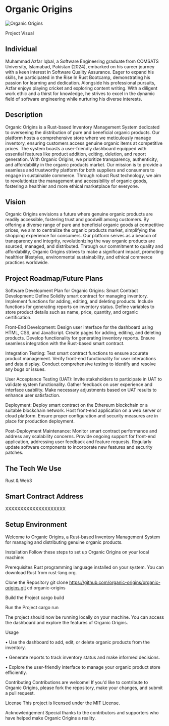 # Organic Origins

![Organic Origins](https://github.com/Azfar54/organic-origins/assets/80037960/03b79579-3348-4148-bcd5-ff99db7d613d)

Project Visual

## Individual

Muhammad Azfar Iqbal, a Software Engineering graduate from COMSATS University, Islamabad, Pakistan (2024), embarked on his career journey with a keen interest in Software Quality Assurance. Eager to expand his skills, he participated in the Rise In Rust Bootcamp, demonstrating his passion for learning and dedication. Alongside his professional pursuits, Azfar enjoys playing cricket and exploring content writing. With a diligent work ethic and a thirst for knowledge, he strives to excel in the dynamic field of software engineering while nurturing his diverse interests.

## Description

Organic Origins is a Rust-based Inventory Management System dedicated to overseeing the distribution of pure and beneficial organic products. Our platform hosts a comprehensive store where we meticulously manage inventory, ensuring customers access genuine organic items at competitive prices. The system boasts a user-friendly dashboard equipped with essential features like product addition, editing, deletion, and report generation. With Organic Origins, we prioritize transparency, authenticity, and affordability in the organic products market. Our mission is to provide a seamless and trustworthy platform for both suppliers and consumers to engage in sustainable commerce. Through robust Rust technology, we aim to revolutionize the management and accessibility of organic goods, fostering a healthier and more ethical marketplace for everyone.

## Vision

Organic Origins envisions a future where genuine organic products are readily accessible, fostering trust and goodwill among customers. By offering a diverse range of pure and beneficial organic goods at competitive prices, we aim to centralize the organic products market, simplifying the shopping experience for consumers. Our platform serves as a beacon of transparency and integrity, revolutionizing the way organic products are sourced, managed, and distributed. Through our commitment to quality and affordability, Organic Origins strives to make a significant impact, promoting healthier lifestyles, environmental sustainability, and ethical commerce practices worldwide.

## Project Roadmap/Future Plans

Software Development Plan for Organic Origins:
Smart Contract Development:
Define Solidity smart contract for managing inventory.
Implement functions for adding, editing, and deleting products.
Include functions for generating reports on inventory status.
Define variables to store product details such as name, price, quantity, and organic certification.

Front-End Development:
Design user interface for the dashboard using HTML, CSS, and JavaScript.
Create pages for adding, editing, and deleting products.
Develop functionality for generating inventory reports.
Ensure seamless integration with the Rust-based smart contract.

Integration Testing:
Test smart contract functions to ensure accurate product management.
Verify front-end functionality for user interactions and data display.
Conduct comprehensive testing to identify and resolve any bugs or issues.

User Acceptance Testing (UAT):
Invite stakeholders to participate in UAT to validate system functionality.
Gather feedback on user experience and interface usability.
Make necessary adjustments based on UAT results to enhance user satisfaction.

Deployment:
Deploy smart contract on the Ethereum blockchain or a suitable blockchain network.
Host front-end application on a web server or cloud platform.
Ensure proper configuration and security measures are in place for production deployment.

Post-Deployment Maintenance:
Monitor smart contract performance and address any scalability concerns.
Provide ongoing support for front-end application, addressing user feedback and feature requests.
Regularly update software components to incorporate new features and security patches.


## The Tech We Use

Rust & Web3

## Smart Contract Address

XXXXXXXXXXXXXXXXXXXX

## Setup Environment

Welcome to Organic Origins, a Rust-based Inventory Management System for managing and distributing genuine organic products.

Installation
Follow these steps to set up Organic Origins on your local machine:

Prerequisites
Rust programming language installed on your system. You can download Rust from rust-lang.org.

Clone the Repository
git clone https://github.com/organic-origins/organic-origins.git
cd organic-origins

Build the Project
cargo build

Run the Project
cargo run

The project should now be running locally on your machine. You can access the dashboard and explore the features of Organic Origins.

Usage

•	Use the dashboard to add, edit, or delete organic products from the inventory.

•	Generate reports to track inventory status and make informed decisions.

•	Explore the user-friendly interface to manage your organic product store efficiently.

Contributing
Contributions are welcome! If you'd like to contribute to Organic Origins, please fork the repository, make your changes, and submit a pull request.

License
This project is licensed under the MIT License.

Acknowledgement
Special thanks to the contributors and supporters who have helped make Organic Origins a reality.
